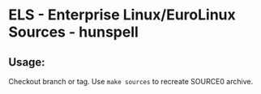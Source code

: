 # ELS - Enterprise Linux/EuroLinux Sources - hunspell
 
## Usage:
  Checkout branch or tag. Use `make sources` to recreate  SOURCE0 archive.
